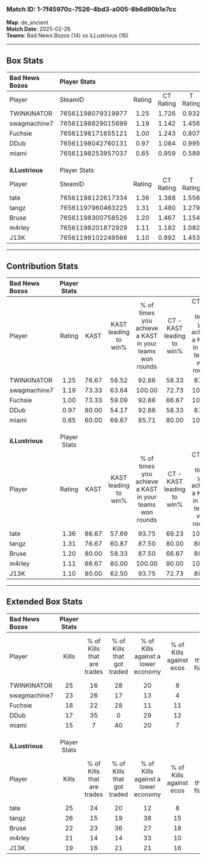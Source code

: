 ### Match ID: 1-7f45970c-7526-4bd3-a005-8b6d90b1e7cc  
**Map**: de_ancient  
**Match Date**: 2025-02-26  
**Teams**: Bad News Bozos (14) vs iLLustrious (16)  

---  

## Box Stats  

| **Bad News Bozos** | Player Stats      |        |           |          |       |      |       |         |        |      |     |
| :- | :- | :-: | :-: | :-: | :-: | :-: | :-: | :-: | :-: | :-: | :-: |
| Player             | SteamID           | Rating | CT Rating | T Rating | KAST  | ADR  | Kills | Assists | Deaths | K/D  | HS% |
| TWINKINATOR        | 76561198079319977 |  1.25  |   1.726   |  0.932   | 76.67 | 98.0 |  25   |    7    |   24   | 1.04 | 48  |
| swagmachine7       | 76561198829015699 |  1.19  |   1.142   |  1.456   | 73.33 | 86.8 |  23   |    9    |   21   | 1.10 | 52  |
| Fuchsie            | 76561198171655121 |  1.00  |   1.243   |  0.807   | 73.33 | 71.6 |  18   |    8    |   21   | 0.86 | 33  |
| DDub               | 76561198042760131 |  0.97  |   1.084   |  0.995   | 80.00 | 64.2 |  17   |    5    |   22   | 0.77 | 23  |
| miami              | 76561198253957037 |  0.65  |   0.959   |  0.589   | 60.00 | 48.6 |  15   |    2    |   25   | 0.60 | 66  |
|                    |                   |        |           |          |       |      |       |         |        |      |     |
|                    |                   |        |           |          |       |      |       |         |        |      |     |
|                    |                   |        |           |          |       |      |       |         |        |      |     |
| **iLLustrious**    | Player Stats      |        |           |          |       |      |       |         |        |      |     |
| Player             | SteamID           | Rating | CT Rating | T Rating | KAST  | ADR  | Kills | Assists | Deaths | K/D  | HS% |
| tate               | 76561198122617334 |  1.36  |   1.388   |  1.556   | 86.67 | 87.8 |  25   |    7    |   20   | 1.25 | 40  |
| tangz              | 76561197960463225 |  1.31  |   1.480   |  1.279   | 76.67 | 82.0 |  26   |    4    |   19   | 1.37 | 38  |
| Bruse              | 76561198300758526 |  1.20  |   1.467   |  1.154   | 80.00 | 83.9 |  22   |    8    |   21   | 1.05 | 63  |
| m4rley             | 76561198201872929 |  1.11  |   1.182   |  1.082   | 66.67 | 70.9 |  21   |    5    |   16   | 1.31 | 61  |
| J13K               | 76561198102249566 |  1.10  |   0.892   |  1.453   | 80.00 | 80.8 |  19   |   11    |   22   | 0.86 | 42  |
---  

## Contribution Stats  

| **Bad News Bozos** | Player Stats |       |                      |                                                        |                           |                                                             |                          |                                                            |
| :- | :-: | :-: | :-: | :-: | :-: | :-: | :-: | :-: |
| Player             |    Rating    | KAST  | KAST leading to win% | % of times you achieve a KAST in your teams won rounds | CT - KAST leading to win% | CT - % of times you achieve a KAST in your teams won rounds | T - KAST leading to win% | T - % of times you achieve a KAST in your teams won rounds |
| TWINKINATOR        |     1.25     | 76.67 |        56.52         |                         92.86                          |           58.33           |                            87.50                            |          54.55           |                           100.00                           |
| swagmachine7       |     1.19     | 73.33 |        63.64         |                         100.00                         |           72.73           |                           100.00                            |          54.55           |                           100.00                           |
| Fuchsie            |     1.00     | 73.33 |        59.09         |                         92.86                          |           66.67           |                           100.00                            |          50.00           |                           83.33                            |
| DDub               |     0.97     | 80.00 |        54.17         |                         92.86                          |           58.33           |                            87.50                            |          50.00           |                           100.00                           |
| miami              |     0.65     | 60.00 |        66.67         |                         85.71                          |           80.00           |                           100.00                            |          50.00           |                           66.67                            |
|                    |              |       |                      |                                                        |                           |                                                             |                          |                                                            |
|                    |              |       |                      |                                                        |                           |                                                             |                          |                                                            |
|                    |              |       |                      |                                                        |                           |                                                             |                          |                                                            |
| **iLLustrious**    | Player Stats |       |                      |                                                        |                           |                                                             |                          |                                                            |
| Player             |    Rating    | KAST  | KAST leading to win% | % of times you achieve a KAST in your teams won rounds | CT - KAST leading to win% | CT - % of times you achieve a KAST in your teams won rounds | T - KAST leading to win% | T - % of times you achieve a KAST in your teams won rounds |
| tate               |     1.36     | 86.67 |        57.69         |                         93.75                          |           69.23           |                           100.00                            |          46.15           |                           85.71                            |
| tangz              |     1.31     | 76.67 |        60.87         |                         87.50                          |           80.00           |                            88.89                            |          46.15           |                           85.71                            |
| Bruse              |     1.20     | 80.00 |        58.33         |                         87.50                          |           66.67           |                            88.89                            |          50.00           |                           85.71                            |
| m4rley             |     1.11     | 66.67 |        80.00         |                         100.00                         |           90.00           |                           100.00                            |          70.00           |                           100.00                           |
| J13K               |     1.10     | 80.00 |        62.50         |                         93.75                          |           72.73           |                            88.89                            |          53.85           |                           100.00                           |
---  

## Extended Box Stats  

| **Bad News Bozos** | Player Stats |                            |                            |                                    |                         |                              |                                 |        |                             |                                     |                          |                               |                            |
| :- | :-: | :-: | :-: | :-: | :-: | :-: | :-: | :-: | :-: | :-: | :-: | :-: | :-: |
| Player             |    Kills     | % of Kills that are trades | % of Kills that got traded | % of Kills against a lower economy | % of Kills against ecos | % of Kills that are flawless | % of Kills that are close duels | Deaths | % of Deaths that get traded | % of Deaths against a lower economy | % of Deaths against ecos | % of Deaths that are flawless | % of Deaths that are close |
| TWINKINATOR        |      25      |             16             |             28             |                 20                 |            8            |              48              |                4                |   24   |             21              |                 13                  |            4             |              58               |             13             |
| swagmachine7       |      23      |             26             |             17             |                 13                 |            4            |              65              |                9                |   21   |             24              |                 10                  |            5             |              38               |             0              |
| Fuchsie            |      18      |             22             |             28             |                 11                 |           11            |              56              |                6                |   21   |             14              |                 14                  |            10            |              76               |             5              |
| DDub               |      17      |             35             |             0              |                 29                 |           12            |              65              |               12                |   22   |             23              |                  9                  |            5             |              73               |             0              |
| miami              |      15      |             7              |             40             |                 20                 |            7            |              33              |               13                |   25   |             28              |                 12                  |            4             |              68               |             4              |
|                    |              |                            |                            |                                    |                         |                              |                                 |        |                             |                                     |                          |                               |                            |
|                    |              |                            |                            |                                    |                         |                              |                                 |        |                             |                                     |                          |                               |                            |
|                    |              |                            |                            |                                    |                         |                              |                                 |        |                             |                                     |                          |                               |                            |
| **iLLustrious**    | Player Stats |                            |                            |                                    |                         |                              |                                 |        |                             |                                     |                          |                               |                            |
| Player             |    Kills     | % of Kills that are trades | % of Kills that got traded | % of Kills against a lower economy | % of Kills against ecos | % of Kills that are flawless | % of Kills that are close duels | Deaths | % of Deaths that get traded | % of Deaths against a lower economy | % of Deaths against ecos | % of Deaths that are flawless | % of Deaths that are close |
| tate               |      25      |             24             |             20             |                 12                 |            8            |              64              |                0                |   20   |             30              |                 20                  |            10            |              35               |             5              |
| tangz              |      26      |             15             |             19             |                 38                 |           15            |              46              |               15                |   19   |             21              |                  5                  |            0             |              63               |             16             |
| Bruse              |      22      |             23             |             36             |                 27                 |           18            |              55              |                0                |   21   |             29              |                  5                  |            5             |              62               |             5              |
| m4rley             |      21      |             14             |             14             |                 33                 |           10            |              76              |                0                |   16   |              6              |                  0                  |            0             |              44               |             6              |
| J13K               |      19      |             16             |             21             |                 21                 |           16            |              58              |                5                |   22   |             23              |                 14                  |            5             |              68               |             9              |
